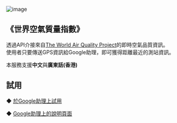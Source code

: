  ![image](https://waqi.info/icons/logo.map.png?_=1583838645)     
  
《世界空氣質量指數》
-------
透過API介接來自[The World Air Quality Project](https://aqicn.org/map/)的即時空氣品質資訊。  
使用者只要傳送GPS資訊給Google助理，即可獲得距離最近的測站資訊。  
  
本服務支援**中文**與**廣東話(香港)**  
  
試用
-------
◆ [於Google助理上試用](https://assistant.google.com/services/invoke/uid/000000b85163c25c)
  
◆ [Google助理上的說明頁面](https://assistant.google.com/services/a/uid/000000b85163c25c)

